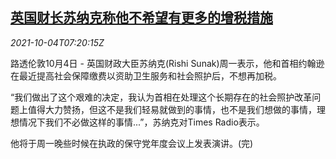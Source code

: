 <!--1633332663000-->
[英国财长苏纳克称他不希望有更多的增税措施](https://cn.reuters.com/article/uk-sunak-tax-1004-idCNKBS2GU0JT)
------

<div><i>2021-10-04T07:20:15Z</i></div><p>路透伦敦10月4日 - 英国财政大臣苏纳克(Rishi Sunak)周一表示，他和首相约翰逊在最近提高社会保障缴费以资助卫生服务和社会照护后，不想再加税。</p><p>“我们做出了这个艰难的决定，我认为首相在处理这个长期存在的社会照护改革问题上值得大力赞扬，但这不是我们轻易就做到的事情，也不是我们想做的事情，理想情况下我们不必做这样的事情...”，苏纳克对Times Radio表示。</p><p>他将于周一晚些时候在执政的保守党年度会议上发表演讲。(完)</p>
